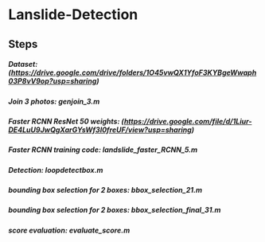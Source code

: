 # Lanslide-Detection
## Steps
##### Dataset: (https://drive.google.com/drive/folders/1O45vwQX1YfoF3KYBgeWwaph03P8vV9op?usp=sharing)
##### Join 3 photos: genjoin_3.m
##### Faster RCNN ResNet 50 weights: (https://drive.google.com/file/d/1Liur-DE4LuU9JwQgXarGYsWf3l0freUF/view?usp=sharing)
##### Faster RCNN training code: landslide_faster_RCNN_5.m
##### Detection: loopdetectbox.m
##### bounding box selection for 2 boxes: bbox_selection_21.m
##### bounding box selection for 2 boxes: bbox_selection_final_31.m
##### score evaluation: evaluate_score.m
